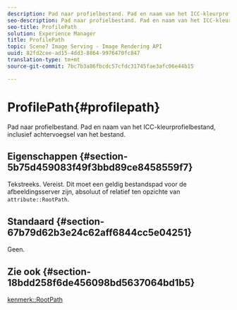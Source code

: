```yaml
---
description: Pad naar profielbestand. Pad en naam van het ICC-kleurprofielbestand, inclusief achtervoegsel van het bestand.
seo-description: Pad naar profielbestand. Pad en naam van het ICC-kleurprofielbestand, inclusief achtervoegsel van het bestand.
seo-title: ProfilePath
solution: Experience Manager
title: ProfilePath
topic: Scene7 Image Serving - Image Rendering API
uuid: 82fd2cee-ad15-4dd3-8864-9976470fc847
translation-type: tm+mt
source-git-commit: 7bc7b3a86fbcdc57cfdc31745fae3afc06e44b15

---
```



# ProfilePath{#profilepath}

Pad naar profielbestand. Pad en naam van het ICC-kleurprofielbestand, inclusief achtervoegsel van het bestand.

## Eigenschappen {#section-5b75d459083f49f3bbd89ce8458559f7}

Tekstreeks. Vereist. Dit moet een geldig bestandspad voor de afbeeldingsserver zijn, absoluut of relatief ten opzichte van `attribute::RootPath`.

## Standaard {#section-67b79d62b3e24c62aff6844cc5e04251}

Geen.

## Zie ook {#section-18bdd258f6de456098bd5637064bd1b5}

[kenmerk::RootPath](../../../../../ir-api/material-cat/image-rendering-api-ref/c-ir-material-catalog/c-ir-attributes-reference/r-ir-rootpath.md#reference-a4d7c96b62e14fcbad1740c702f160f3)
